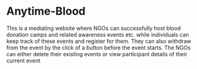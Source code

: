 # Anytime-Blood
This is a mediating website where NGOs can successfully host blood donation camps and related awareness events etc. while individuals can keep track of these events and register for them.
They can also withdraw from the event by the click of a button before the event starts. The NGOs can either delete their existing events or  view participant details of their current event
